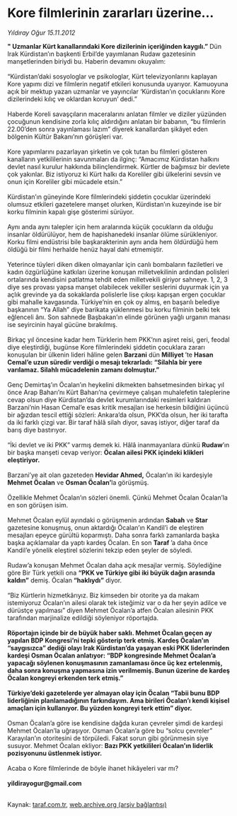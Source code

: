 # Kore filmlerinin zararları üzerine...

*Yıldıray Oğur 15.11.2012*

<div class="yazi"><strong>" Uzmanlar Kürt kanallarındaki Kore dizilerinin içeriğinden kaygılı.”</strong> Dün Irak Kürdistan’ın başkenti Erbil’de yayımlanan Rudaw gazetesinin manşetlerinden biriydi bu. Haberin devamını okuyalım:<br/><br/>“Kürdistan’daki sosyologlar ve psikologlar, Kürt televizyonlarını kaplayan Kore yapımı dizi ve filmlerin negatif etkileri konusunda uyarıyor. Kamuoyuna açık bir mektup yazan uzmanlar ve yayıncılar ‘Kürdistan’ın çocuklarını Kore dizilerindeki kılıç ve oklardan koruyun’ dedi.”<br/><br/>Haberde Koreli savaşçıların maceralarını anlatan filmler ve diziler yüzünden çocuğunun kendisine zorla kılıç aldırdığını anlatan bir babanın, “bu filmlerin 22.00’den sonra yayınlaması lazım” diyerek kanallardan şikâyet eden bölgenin Kültür Bakanı’nın görüşleri var.<br/><br/>Kore yapımlarını pazarlayan şirketin ve çok tutan bu filmleri gösteren kanalların yetkililerinin savunmaları da ilginç: “Amacımız Kürdistan halkını devlet nasıl kurulur hakkında bilinçlendirmek. Kürtler de bağımsız bir devlete çok yakınlar. Biz istiyoruz ki Kürt halkı da Koreliler gibi ülkelerini sevsin ve onun için Koreliler gibi mücadele etsin.”<br/><br/>Kürdistan’ın güneyinde Kore filmlerindeki şiddetin çocuklar üzerindeki olumsuz etkileri gazetelere manşet olurken, Kürdistan’ın kuzeyinde ise bir korku filminin kapalı gişe gösterimi sürüyor.<br/><br/>Aynı anda aynı talepler için hem aralarında küçük çocukların da olduğu insanlar öldürülüyor, hem de hapishanedeki insanlar ölüme sürükleniyor. Korku filmi endüstrisi bile başkarakterinin aynı anda hem öldürdüğü hem öldüğü bir filmi herhalde henüz hayal dahi etmemiştir.<br/><br/>Yeterince tüyleri diken diken olmayanlar için canlı bombaların faziletleri ve kadın özgürlüğüne katkıları üzerine konuşan milletvekilinin ardından polisleri ortalarında kendisini patlatma tehdit eden milletvekili giriyor sahneye. 1, 2, 3 diye ses provası yapsa manşet olabilecek vekiller seslerini duyurmak için ya açlık grevinde ya da sokaklarda polislerle lise çıkışı kapışan ergen çocuklar gibi mahalle kavgasında. Türkiye’nin en çok oy almış, en başarılı belediye başkanının “Ya Allah” diye barikata yüklenmesi bu korku filminin belki tek eğlenceli ânı. Son sahnede Başbakan’ın elinde görünen yağlı urganın manası ise seyircinin hayal gücüne bırakılmış.<br/><br/>Birkaç yıl öncesine kadar hem Türklerin hem PKK’nın aşiret reisi, geri, feodal diye eleştirdiği, bugünse Kore filmlerindeki şiddetin çocuklara zararı konuşulan bir ülkenin lideri hâline gelen <strong>Barzani</strong> dün <strong>Milliyet </strong>’te <strong>Hasan Cemal’e uzun süredir verdiği o mesajı tekrarladı: “Silahla bir yere varılamaz. Silahlı mücadelenin zamanı dolmuştur.”<br/></strong><br/>Genç Demirtaş’ın Öcalan’ın heykelini dikmekten bahsetmesinden birkaç yıl önce Arap Baharı’nı Kürt Baharı’na çevirmeye çalışan muhalefetin taleplerine cevap olsun diye Kürdistan’da devlet kurumlarındaki resimleri kaldıran Barzani’nin Hasan Cemal’e esas kritik mesajları ise herkesin bildiğini üçüncü bir ağızdan tescil ettiği sözleri: Ankara’da olsun, PKK’da olsun, her iki tarafta da iki farklı çizgi var. Bir taraf hâlâ silah diyor, savaş istiyor, diğer taraf da barış diye bastırıyor.<br/><br/>“İki devlet ve iki PKK” varmış demek ki. Hâlâ inanmayanlara dünkü <strong>Rudaw</strong>’ın bir başka manşeti cevap veriyor: <strong>Öcalan ailesi PKK içindeki klikleri eleştiriyor.<br/></strong><br/>Barzani’ye ait olan gazeteden <strong>Hevidar Ahmed,</strong> Öcalan’ın iki kardeşiyle <strong>Mehmet Öcalan</strong> ve <strong>Osman Öcalan’</strong>la görüşmüş.<br/><br/>Özellikle Mehmet Öcalan’ın sözleri önemli. Çünkü Mehmet Öcalan Öcalan’la en son görüşen isim.<br/><br/>Mehmet Öcalan eylül ayındaki o görüşmenin ardından <strong>Sabah</strong> ve <strong>Star </strong>gazetesine konuşmuş, onun aktardığı Öcalan’ın Kandil’i de eleştiren mesajları epeyce gürültü koparmıştı. Daha sonra farklı zamanlarda başka başka açıklamalar da yaptı kardeş Öcalan. En son <strong>Taraf </strong>’a daha önce Kandil’e yönelik eleştirel sözlerini tekzip eden şeyler de söyledi.<br/><br/>Rudaw’a konuşan Mehmet Öcalan daha açık mesajlar vermiş. Söylediğine göre Bir Türk yetkili ona <strong>“PKK ve Türkiye gibi iki büyük dağın arasında kaldın”</strong> demiş. Öcalan<strong> “haklıydı”</strong> diyor.<br/><br/>“Biz Kürtlerin hizmetkârıyız. Biz kimseden bir otorite ya da makam istemiyoruz Öcalan’ın ailesi olarak tek isteğimiz var o da her şeyin adilce ve dürüstçe yapılması” diyen Mehmet Öcalan’a atfen Öcalan ailesinin PKK tarafından marjinalize edildiği söyleniyor röportajda.<br/><br/><strong>Röportajın içinde bir de büyük haber saklı. Mehmet Öcalan geçen ay yapılan BDP Kongresi’ni tepki gösterip terk etmiş. Kardeş Öcalan’ın “saygısızca” dediği olayı Irak Kürdistan’da yaşayan eski PKK liderlerinden kardeşi Osman Öcalan anlatıyor: “BDP kongresinde Mehmet Öcalan’a yapacağı söylenen konuşmasının zamanlaması önce üç kez ertelenmiş, daha sonra konuşma yapmasına izin verilmemiş. Bunun üzerine de kardeş Öcalan kongreyi erkenden terk etmiş.”<br/><br/></strong><strong>Türkiye’deki gazetelerde yer almayan olay için Öcalan “Tabii bunu BDP liderliğinin planlamadığının farkındayım. Ama birileri Öcalan’ı kendi kişisel amaçları için kullanıyor. Bu yüzden kongreyi terk ettim” diyor.<br/></strong><br/>Osman Öcalan’a göre ise kendisine dağda kuran çevreler şimdi de kardeşi Mehmet Öcalan’la uğraşıyor. Osman Öcalan’a göre bu “solcu çevreler” Karayılan’ın otoritesini de törpüledi. Fakat sorun gibi görünmesin siye susuyor. Mehmet Öcalan ekliyor: <strong>Bazı PKK yetkilileri Öcalan’ın liderlik pozisyonunu üstlenmek istiyor.<br/></strong><br/>Acaba o Kore filmlerinde de böyle ihanet hikâyeleri var mı?<br/><br/><strong>yildirayogur@gmail.com<br/></strong><br/>
</div>

Kaynak: [taraf.com.tr](http://www.taraf.com.tr/yildiray-ogur/makale-kore-filmlerinin-zararlari-uzerine.htm), [web.archive.org (arşiv bağlantısı)](http://web.archive.org/web/20130709135156/http://www.taraf.com.tr/yildiray-ogur/makale-kore-filmlerinin-zararlari-uzerine.htm)

